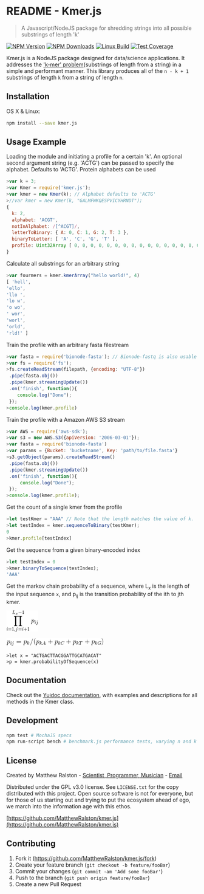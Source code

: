 # README - Kmer.js
>A Javascript/NodeJS package for shredding strings into all possible substrings of length 'k'

  [![NPM Version][npm-image]][npm-url]
  [![NPM Downloads][downloads-image]][downloads-url]
  [![Linux Build][travis-image]][travis-url]
  [![Test Coverage][coveralls-image]][coveralls-url]
  
Kmer.js is a NodeJS package designed for data/science applications. It addresses the ['k-mer' problem](https://en.wikipedia.org/wiki/K-mer)(substrings of length from a string) in a simple and performant manner. This library produces all of the `n - k + 1` substrings of length `k` from a string of length `n`.

## Installation

OS X & Linux:

```sh
npm install --save kmer.js
```

## Usage Example

Loading the module and initiating a profile for a certain 'k'. An optional second argument string (e.g. 'ACTG') can be passed to specify the alphabet. Defaults to 'ACTG'. Protein alphabets can be used

```javascript
>var k = 3;
>var Kmer = require('kmer.js');
>var kmer = new Kmer(k); // Alphabet defaults to 'ACTG'
>//var kmer = new Kmer(k, "GALMFWKQESPVICYHRNDT");
{
  k: 2,
  alphabet: 'ACGT',
  notInAlphabet: /[^ACGT]/,
  letterToBinary: { A: 0, C: 1, G: 2, T: 3 },
  binaryToLetter: [ 'A', 'C', 'G', 'T' ],
  profile: Uint32Array [ 0, 0, 0, 0, 0, 0, 0, 0, 0, 0, 0, 0, 0, 0, 0, 0 ], // A null profile for the given k and alphabet.
}
```

Calculate all substrings for an arbitrary string

```javascript
>var fourmers = kmer.kmerArray("hello world!", 4)
[ 'hell',
'ello',
'llo ',
'lo w',
'o wo',
' wor',
'worl',
'orld',
'rld!' ]
```

Train the profile with an arbitrary fasta filestream

```javascript
>var fasta = require('bionode-fasta'); // Bionode-fastq is also usable
>var fs = require('fs');
>fs.createReadStream(filepath, {encoding: "UTF-8"})
 .pipe(fasta.obj())
 .pipe(kmer.streamingUpdate())
 .on('finish', function(){
    console.log("Done");
 });
>console.log(kmer.profile)
```

Train the profile with a Amazon AWS S3 stream

```javascript
>var AWS = require('aws-sdk');
>var s3 = new AWS.S3({apiVersion: '2006-03-01'});
>var fasta = require('bionode-fasta')
>var params = {Bucket: 'bucketname', Key: 'path/to/file.fasta'}
>s3.getObject(params).createReadStream()
 .pipe(fasta.obj())
 .pipe(kmer.streamingUpdate())
 .on('finish', function(){
     console.log("Done");
 });
>console.log(kmer.profile);
```

Get the count of a single kmer from the profile

```javascript
>let testKmer = "AAA" // Note that the length matches the value of k.
>let testIndex = kmer.sequenceToBinary(testKmer);
0
>kmer.profile[testIndex]
```

Get the sequence from a given binary-encoded index

```javascript
>let testIndex = 0
>kmer.binaryToSequence(testIndex);
'AAA'
```

Get the markov chain probability of a sequence, where L<sub>x</sub> is the length of the input sequence `x`, and p<sub>ij</sub> is the transition probability of the ith to jth kmer.

![](docs/assets/img/markov_chain_probability.gif)

![](docs/assets/img/transition_probability.gif)

```
>let x = "ACTGACTTACGGATTGCATGACAT"
>p = kmer.probabilityOfSequence(x)
```


## Documentation

Check out the [Yuidoc documentation](https://matthewralston.github.io/kmer.js/docs), with examples and descriptions for all methods in the Kmer class.


## Development

```sh
npm test # MochaJS specs
npm run-script bench # benchmark.js performance tests, varying n and k
```

## License

Created by Matthew Ralston - [Scientist, Programmer, Musician](http://matthewralston.us) - [Email](mailto:mrals89@gmail.com)

Distributed under the GPL v3.0 license. See `LICENSE.txt` for the copy distributed with this project. Open source software is not for everyone, but for those of us starting out and trying to put the ecosystem ahead of ego, we march into the information age with this ethos.

[https://github.com/MatthewRalston/kmer.js](https://github.com/MatthewRalston/kmer.js)

## Contributing

1. Fork it (<https://github.com/MatthewRalston/kmer.js/fork>)
2. Create your feature branch (`git checkout -b feature/fooBar`)
3. Commit your changes (`git commit -am 'Add some fooBar'`)
4. Push to the branch (`git push origin feature/fooBar`)
5. Create a new Pull Request




[npm-image]: https://img.shields.io/npm/v/kmer.js.svg
[npm-url]: https://npmjs.org/package/kmer.js
[downloads-image]: https://img.shields.io/npm/dm/kmer.js.svg
[downloads-url]: https://npmjs.org/package/kmer.js
[travis-image]: https://img.shields.io/travis/MatthewRalston/kmer.js/master.svg?label=linux
[travis-url]: https://travis-ci.com/MatthewRalston/kmer.js
[coveralls-image]: https://img.shields.io/coveralls/MatthewRalston/kmer.js/master.svg
[coveralls-url]: https://coveralls.io/r/MatthewRalston/kmer.js?branch=master
